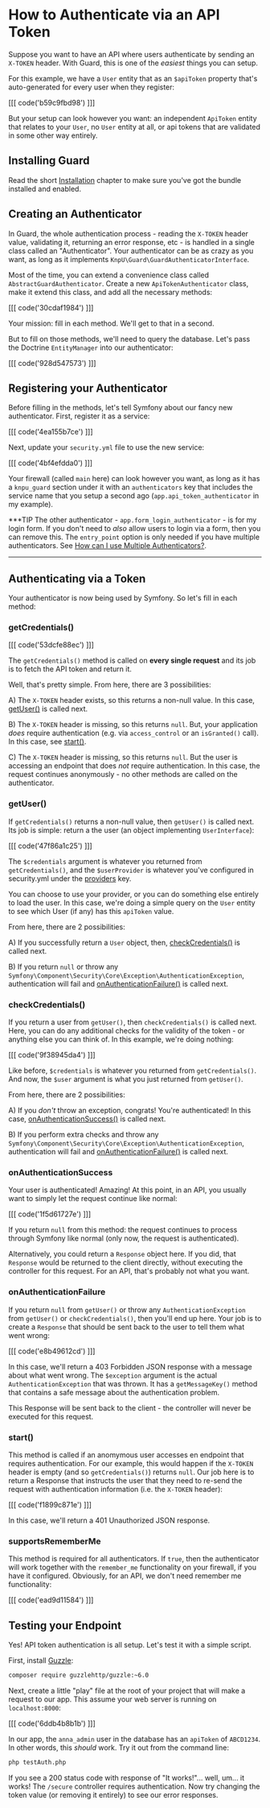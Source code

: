 # How to Authenticate via an API Token

Suppose you want to have an API where users authenticate by sending an `X-TOKEN`
header. With Guard, this is one of the *easiest* things you can setup.

For this example, we have a `User` entity that as an `$apiToken` property that's
auto-generated for every user when they register:

[[[ code('b59c9fbd98') ]]]

But your setup can look however you want: an independent `ApiToken` entity that relates
to your `User`, no `User` entity at all, or api tokens that are validated in some
other way entirely.

## Installing Guard

Read the short [Installation](installation) chapter to make sure you've got the
bundle installed and enabled.

## Creating an Authenticator

In Guard, the whole authentication process - reading the `X-TOKEN` header value,
validating it, returning an error response, etc - is handled in a single class called
an "Authenticator". Your authenticator can be as crazy as you want, as long as it
implements `KnpU\Guard\GuardAuthenticatorInterface`.

Most of the time, you can extend a convenience class called `AbstractGuardAuthenticator`.
Create a new `ApiTokenAuthenticator` class, make it extend this class, and add all
the necessary methods:

[[[ code('30cdaf1984') ]]]

Your mission: fill in each method. We'll get to that in a second.

But to fill on those methods, we'll need to query the database. Let's pass the Doctrine
`EntityManager` into our authenticator:

[[[ code('928d547573') ]]]

## Registering your Authenticator

Before filling in the methods, let's tell Symfony about our fancy new authenticator.
First, register it as a service:

[[[ code('4ea155b7ce') ]]]

Next, update your `security.yml` file to use the new service:

[[[ code('4bf4efdda0') ]]]

Your firewall (called `main` here) can look however you want, as long as it has a
`knpu_guard` section under it with an `authenticators` key that includes the service
name that you setup a second ago (`app.api_token_authenticator` in my example).

***TIP
The other authenticator - `app.form_login_authenticator` - is for my login form.
If you don't need to *also* allow users to login via a form, then you can remove
this. The `entry_point` option is only needed if you have multiple authenticators.
See [How can I use Multiple Authenticators?](multiple-authenticators).
***

<a name="security-providers"></a>

## Authenticating via a Token

Your authenticator is now being used by Symfony. So let's fill in each method:

### getCredentials()

[[[ code('53dcfe88ec') ]]]

The `getCredentials()` method is called on **every single request** and its job is
to fetch the API token and return it.

Well, that's pretty simple. From here, there are 3 possibilities:

A) The `X-TOKEN` header exists, so this returns a non-null value. In this case,
[getUser()](#getUser) is called next.

B) The `X-TOKEN` header is missing, so this returns `null`. But, your application
*does* require authentication (e.g. via `access_control` or an `isGranted()` call).
In this case, see [start()](#start).

C) The `X-TOKEN` header is missing, so this returns `null`. But the user is accessing
an endpoint that does *not* require authentication. In this case, the request continues
anonymously - no other methods are called on the authenticator.

<a name="getUser"></a>

### getUser()

If `getCredentials()` returns a non-null value, then `getUser()` is called next.
Its job is simple: return a the user (an object implementing `UserInterface`):

[[[ code('47f86a1c25') ]]]

The `$credentials` argument is whatever you returned from `getCredentials()`, and
the `$userProvider` is whatever you've configured in security.yml under the
[providers](#security-providers) key.

You can choose to use your provider, or you can do something else entirely to load
the user. In this case, we're doing a simple query on the `User` entity to see which
User (if any) has this `apiToken` value.

From here, there are 2 possibilities:

A) If you successfully return a `User` object, then, [checkCredentials()](#checkCredentials)
is called next.

B) If you return `null` or throw any `Symfony\Component\Security\Core\Exception\AuthenticationException`,
authentication will fail and [onAuthenticationFailure()](#onAuthenticationFailure)
is called next.

<a name="checkCredentials"></a>

### checkCredentials()

If you return a user from `getUser()`, then `checkCredentials()` is called next.
Here, you can do any additional checks for the validity of the token - or anything
else you can think of. In this example, we're doing nothing:

[[[ code('9f38945da4') ]]]

Like before, `$credentials` is whatever you returned from `getCredentials()`. And
now, the `$user` argument is what you just returned from `getUser()`.

From here, there are 2 possibilities:

A) If you *don't* throw an exception, congrats! You're authenticated! In this case,
[onAuthenticationSuccess()](#onAuthenticationSuccess) is called next.

B) If you perform extra checks and throw any `Symfony\Component\Security\Core\Exception\AuthenticationException`,
authentication will fail and [onAuthenticationFailure()](#onAuthenticationFailure)
is called next.

<a name="onAuthenticationSuccess"></a>

### onAuthenticationSuccess

Your user is authenticated! Amazing! At this point, in an API, you usually want to
simply let the request continue like normal:

[[[ code('1f5d61727e') ]]]

If you return `null` from this method: the request continues to process through Symfony
like normal (only now, the request is authenticated).

Alternatively, you could return a `Response` object here. If you did, that `Response`
would be returned to the client directly, without executing the controller for this
request. For an API, that's probably not what you want.

<a name="onAuthenticationFailure"></a>

### onAuthenticationFailure

If you return `null` from `getUser()` or throw any `AuthenticationException` from
`getUser()` or `checkCredentials()`, then you'll end up here. Your job is to create
a `Response` that should be sent back to the user to tell them what went wrong:

[[[ code('e8b49612cd') ]]]

In this case, we'll return a 403 Forbidden JSON response with a message about what
went wrong. The `$exception` argument is the actual `AuthenticationException` that
was thrown. It has a `getMessageKey()` method that contains a safe message about
the authentication problem.

This Response will be sent back to the client - the controller will never be executed
for this request.

<a name="start"></a>

### start()

This method is called if an anomymous user accesses en endpoint that requires authentication.
For our example, this would happen if the `X-TOKEN` header is empty (and so `getCredentials()`)
returns `null`. Our job here is to return a Response that instructs the user that
they need to re-send the request with authentication information (i.e. the `X-TOKEN`
header):

[[[ code('f1899c871e') ]]]

In this case, we'll return a 401 Unauthorized JSON response.

### supportsRememberMe

This method is required for all authenticators. If `true`, then the authenticator
will work together with the `remember_me` functionality on your firewall, if you
have it configured. Obviously, for an API, we don't need remember me functionality:

[[[ code('ead9d11584') ]]]

## Testing your Endpoint

Yes! API token authentication is all setup. Let's test it with a simple script.

First, install [Guzzle](http://guzzle.readthedocs.org/en/latest/overview.html#installation):

```bash
composer require guzzlehttp/guzzle:~6.0
```

Next, create a little "play" file at the root of your project that will make a request
to our app. This assume your web server is running on `localhost:8000`:

[[[ code('6ddb4b8b1b') ]]]

In our app, the `anna_admin` user in the database has an `apiToken` of `ABCD1234`.
In other words, this *should* work. Try it out from the command line:

```bash
php testAuth.php
```

If you see a 200 status code with response of "It works!"... well, um... it works!
The `/secure` controller requires authentication. Now try changing the token value
(or removing it entirely) to see our error responses.

